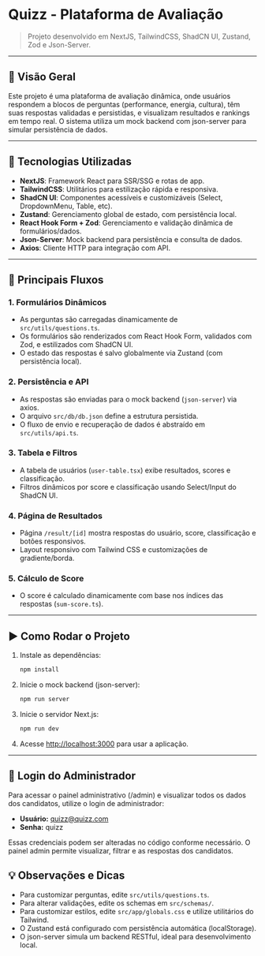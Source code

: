 # Quizz - Plataforma de Avaliação

> Projeto desenvolvido em NextJS, TailwindCSS, ShadCN UI, Zustand, Zod e Json-Server.

---

## 📝 Visão Geral

Este projeto é uma plataforma de avaliação dinâmica, onde usuários respondem a blocos de perguntas (performance, energia, cultura), têm suas respostas validadas e persistidas, e visualizam resultados e rankings em tempo real. O sistema utiliza um mock backend com json-server para simular persistência de dados.

---

## 🚀 Tecnologias Utilizadas

- **NextJS**: Framework React para SSR/SSG e rotas de app.
- **TailwindCSS**: Utilitários para estilização rápida e responsiva.
- **ShadCN UI**: Componentes acessíveis e customizáveis (Select, DropdownMenu, Table, etc).
- **Zustand**: Gerenciamento global de estado, com persistência local.
- **React Hook Form + Zod**: Gerenciamento e validação dinâmica de formulários/dados.
- **Json-Server**: Mock backend para persistência e consulta de dados.
- **Axios**: Cliente HTTP para integração com API.

---

## 🔄 Principais Fluxos

### 1. Formulários Dinâmicos
- As perguntas são carregadas dinamicamente de `src/utils/questions.ts`.
- Os formulários são renderizados com React Hook Form, validados com Zod, e estilizados com ShadCN UI.
- O estado das respostas é salvo globalmente via Zustand (com persistência local).

### 2. Persistência e API
- As respostas são enviadas para o mock backend (`json-server`) via axios.
- O arquivo `src/db/db.json` define a estrutura persistida.
- O fluxo de envio e recuperação de dados é abstraído em `src/utils/api.ts`.

### 3. Tabela e Filtros
- A tabela de usuários (`user-table.tsx`) exibe resultados, scores e classificação.
- Filtros dinâmicos por score e classificação usando Select/Input do ShadCN UI.

### 4. Página de Resultados
- Página `/result/[id]` mostra respostas do usuário, score, classificação e botões responsivos.
- Layout responsivo com Tailwind CSS e customizações de gradiente/borda.

### 5. Cálculo de Score
- O score é calculado dinamicamente com base nos índices das respostas (`sum-score.ts`).

---

## ▶️ Como Rodar o Projeto

1. Instale as dependências:
	 ```js
	 npm install
	 ```

2. Inicie o mock backend (json-server):
	 ```js
	 npm run server
	 ```

3. Inicie o servidor Next.js:
	 ```js
	 npm run dev
	 ```

4. Acesse [http://localhost:3000](http://localhost:3000) para usar a aplicação.

---

## 🔐 Login do Administrador

Para acessar o painel administrativo (/admin) e visualizar todos os dados dos candidatos, utilize o login de administrador:

- **Usuário:** quizz@quizz.com
- **Senha:** quizz

Essas credenciais podem ser alteradas no código conforme necessário. O painel admin permite visualizar, filtrar e as respostas dos candidatos.

## 💡 Observações e Dicas

- Para customizar perguntas, edite `src/utils/questions.ts`.
- Para alterar validações, edite os schemas em `src/schemas/`.
- Para customizar estilos, edite `src/app/globals.css` e utilize utilitários do Tailwind.
- O Zustand está configurado com persistência automática (localStorage).
- O json-server simula um backend RESTful, ideal para desenvolvimento local.

